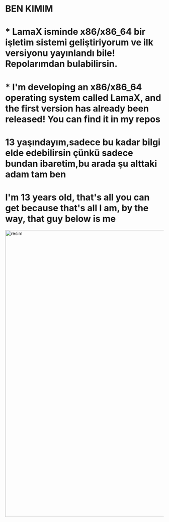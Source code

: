 # BEN KIMIM
# * LamaX isminde x86/x86_64 bir işletim sistemi geliştiriyorum ve ilk versiyonu yayınlandı bile! Repolarımdan bulabilirsin.
# * I'm developing an x86/x86_64 operating system called LamaX, and the first version has already been released! You can find it in my repos
# 13 yaşındayım,sadece bu kadar bilgi elde edebilirsin çünkü sadece bundan ibaretim,bu arada şu alttaki adam tam ben
# I'm 13 years old, that's all you can get because that's all I am, by the way, that guy below is me


<img width="1368" height="911" alt="resim" src="https://github.com/user-attachments/assets/0cb5f8cf-f60b-4983-bd7a-226c68a7763f" />

